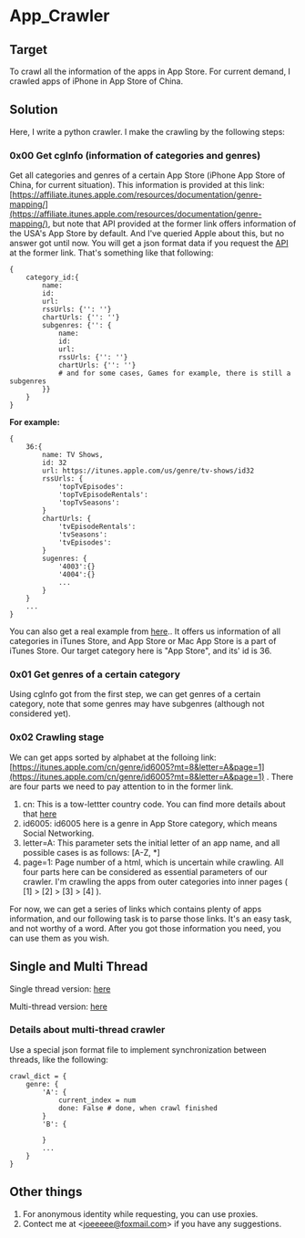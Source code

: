 # App_Crawler

## Target

To crawl all the information of the apps in App Store. For current demand, I crawled apps of iPhone in App Store of China.

## Solution

Here, I write a python crawler. I make the crawling by the following steps:

### 0x00 Get cgInfo (information of categories and genres)

Get all categories and genres of a certain App Store (iPhone App Store of China, for current situation). This information is provided at this link: [https://affiliate.itunes.apple.com/resources/documentation/genre-mapping/](https://affiliate.itunes.apple.com/resources/documentation/genre-mapping/), but note that API provided at the former link offers information of the USA's App Store by default. And I've queried Apple about this, but no answer got until now.
You will get a json format data if you request the [API](https://itunes.apple.com/WebObjects/MZStoreServices.woa/ws/genres) at the former link. That's something like that following:
```
{
    category_id:{
        name:
        id:
        url:
        rssUrls: {'': ''}
        chartUrls: {'': ''}
        subgenres: {'': {
            name: 
            id: 
            url: 
            rssUrls: {'': ''}
            chartUrls: {'': ''}
            # and for some cases, Games for example, there is still a subgenres
        }}
    }
}

```
**For example:**
```
{
    36:{
        name: TV Shows,
        id: 32
        url: https://itunes.apple.com/us/genre/tv-shows/id32
        rssUrls: {
            'topTvEpisodes':
            'topTvEpisodeRentals':
            'topTvSeasons':
        }
        chartUrls: {
            'tvEpisodeRentals': 
            'tvSeasons':
            'tvEpisodes':
        }
        sugenres: {
            '4003':{}
            '4004':{}
            ...
        }
    }
    ...
}
```
You can also get a real example from [here](https://raw.githubusercontent.com/Joeeyy/app_crawler/master/cgInfoFile.txt)..
It offers us information of all categories in iTunes Store, and App Store or Mac App Store is a part of iTunes Store. Our target category here is "App Store", and its' id is 36.

### 0x01 Get genres of a certain category

Using cgInfo got from the first step, we can get genres of a certain category, note that some genres may have subgenres (although not considered yet).

### 0x02 Crawling stage

We can get apps sorted by alphabet at the folloing link: [https://itunes.apple.com/cn/genre/id6005?mt=8&letter=A&page=1](https://itunes.apple.com/cn/genre/id6005?mt=8&letter=A&page=1) .
There are four parts we need to pay attention to in the former link.
1. cn: This is a tow-lettter country code. You can find more details about that [here](https://en.wikipedia.org/wiki/ISO_3166-1_alpha-2)
2. id6005: id6005 here is a genre in App Store category, which means Social Networking.
3. letter=A: This parameter sets the initial letter of an app name, and all possible cases is as follows: [A-Z, *]
4. page=1: Page number of a html, which is uncertain while crawling.
All four parts here can be considered as essential parameters of our crawler. I'm crawling the apps from outer categories into inner pages ( [1] > [2] > [3] > [4] ). 

For now, we can get a series of links which contains plenty of apps information, and our following task is to parse those links. It's an easy task, and not worthy of a word. After you got those information you need, you can use them as you wish.

## Single and Multi Thread
Single thread version: [here](https://github.com/Joeeyy/app_crawler/blob/master/app_crawler.py) 

Multi-thread version: [here](https://github.com/Joeeyy/app_crawler/blob/master/mul_app_crawler.py)

### Details about multi-thread crawler

Use a special json format file to implement synchronization between threads, like the following:
```
crawl_dict = {
    genre: {
        'A': {
            current_index = num
            done: False # done, when crawl finished
        }
        'B': {

        }
        ...
    }
}
```

## Other things

1. For anonymous identity while requesting, you can use proxies.
2. Contect me at <[joeeeee@foxmail.com](joeeeee@foxmail.com)> if you have any suggestions. 
